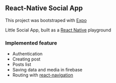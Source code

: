 ## React-Native Social App

This project was bootstraped with [Expo](https://github.com/expo/expo)

Little Social App, built as a [React Native](https://reactnative.dev/) playground

### Implemented feature

- Authentication
- Creating post
- Posts list
- Saving data and media in firebase
- Routing with [react-navigation](https://reactnavigation.org/)
